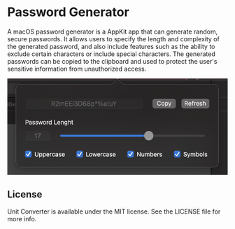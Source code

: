 # Password Generator

A macOS password generator is a AppKit app that can generate random, secure passwords. It allows users to specify the length and complexity of the generated password, and also include features such as the ability to exclude certain characters or include special characters. The generated passwords can be copied to the clipboard and used to protect the user's sensitive information from unauthorized access.

<img src="https://github.com/robertpinl/PasswordGenerator-AppKit/blob/main/ReadmeAssets/PasswordGenerator.png" height="220" />

## License
Unit Converter is available under the MIT license. See the LICENSE file for more info.
